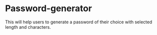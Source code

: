 # Password-generator
This will help users to generate a password of their choice with selected length and characters.
